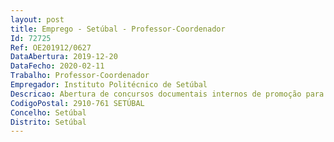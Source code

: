 ```yaml
--- 
layout: post
title: Emprego - Setúbal - Professor-Coordenador
Id: 72725
Ref: OE201912/0627
DataAbertura: 2019-12-20
DataFecho: 2020-02-11
Trabalho: Professor-Coordenador
Empregador: Instituto Politécnico de Setúbal
Descricao: Abertura de concursos documentais internos de promoção para acesso àcategoria de professor coordenador, ao abrigo do artigo 76.º do Decreto  Lei n.º84 2019, de 28 de junho, para exercer funções na Escola Superior de Tecnologiade Setúbal do Instituto Politécnico de Setúbal.Anexo III   Referência C   1 (um) posto de trabalho para a área disciplinar de Informática.Ao professor coordenador competem as funções constantes no nº 5 do artigo 3ºdo Decreto lei nº 185 81, de 1 de julho, alterado pelo Decreto lei nº 207 2009,de 31 de agosto e pela Lei nº 7 2010 de 13 de maio (ECPDESP).
CodigoPostal: 2910-761 SETÚBAL
Concelho: Setúbal
Distrito: Setúbal
--- 
```

